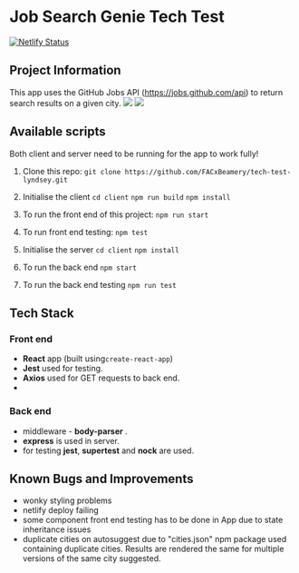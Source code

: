 
# Job Search Genie Tech Test
[![Netlify Status](https://api.netlify.com/api/v1/badges/9bff6a00-1802-46ea-8fe6-b2be886496c2/deploy-status)](https://app.netlify.com/sites/jobsearchgenie/deploys)
## Project Information
This app uses the GitHub Jobs API (https://jobs.github.com/api) to return search results on a given city.
![](https://i.imgur.com/JE52lmo.png)
![](https://i.imgur.com/4VNUuPU.png)




## Available scripts
 Both client and server need to be running for the app to work fully!
 
1. Clone this repo:
`git clone https://github.com/FACxBeamery/tech-test-lyndsey.git`

2. Initialise the client 
`cd client`
`npm run build`
`npm install`

3. To run the front end of this project:
`npm run start`

4. To run front end testing:
`npm test`

5. Initialise the server 
 `cd client`
`npm install`
6.  To run the back end 
`npm start`
7. To run the back end testing
 `npm run test`
 

## Tech Stack

### Front end
* **React** app (built using`create-react-app`)
* **Jest** used for testing. 
* **Axios** used for GET requests to back end.
* 
### Back end
* middleware - **body-parser** .
* **express** is used in server.
* for testing **jest**, **supertest** and **nock** are used. 
## Known Bugs and Improvements
* wonky styling problems
* netlify deploy failing
* some component front end testing has to be done in App due to state inheritance issues
* duplicate cities on autosuggest due to "cities.json" npm package used containing duplicate cities. Results are rendered the same for multiple versions of the same city suggested. 



